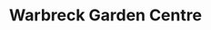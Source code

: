 ---
title: "Warbreck Garden Centre"
url: /lancashire/warbreck-garden-centre/
shop: Garten-Center
---